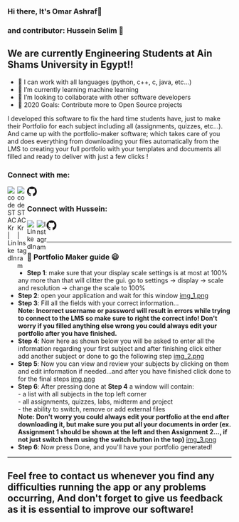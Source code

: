### Hi there, It's Omar Ashraf👋
### and contributor: Hussein Selim 👋

## We are currently Engineering Students at Ain Shams University in Egypt!!

- 🔭 I can work with all languages (python, c++, c, java, etc...)
- 🌱 I’m currently learning machine learning 
- 👯 I’m looking to collaborate with other software developers
- 🥅 2020 Goals: Contribute more to Open Source projects

I developed this software to fix the hard time students have, just to make their Portfolio for each subject
including all (assignments, quizzes, etc...). And came up with the portfolio-maker software; which takes care of you 
and does everything from downloading your files automatically from the LMS to creating your full portfolio with your 
templates and documents all filled and ready to deliver with just a few clicks !
### Connect with me:

[<img align="left" alt="codeSTACKr | LinkedIn" width="22px" src="https://cdn.jsdelivr.net/npm/simple-icons@v3/icons/linkedin.svg" />][linkedin_omar]
[<img align="left" alt="codeSTACKr | Instagram" width="22px" src="https://cdn.jsdelivr.net/npm/simple-icons@v3/icons/instagram.svg" />][instagram_omar]
[<img align="left" alt="GitHub" width="22px" src="https://raw.githubusercontent.com/github/explore/78df643247d429f6cc873026c0622819ad797942/topics/github/github.png" />][github_omar]
<br />

### Connect with Hussein:

[<img align="left" alt="LinkedIn" width="22px" src="https://cdn.jsdelivr.net/npm/simple-icons@v3/icons/linkedin.svg" />][linkedin_hussein]
[<img align="left" alt="Instagram" width="22px" src="https://cdn.jsdelivr.net/npm/simple-icons@v3/icons/instagram.svg" />][instagram_hussein]
[<img align="left" alt="GitHub" width="22px" src="https://raw.githubusercontent.com/github/explore/78df643247d429f6cc873026c0622819ad797942/topics/github/github.png" />][github_hussein]
<br />
<br />

---


### 📕 Portfolio Maker guide 😃

<!-- BLOG-POST-LIST:START -->
- **Step 1**: make sure that your display scale settings is at most at 100% any more than that will clitter the gui. go to settings -> display -> scale and resolution -> change the scale to 100%
- **Step 2**: open your application and wait for this window [img_1.png](https://github.com/SpadeQ22/portfolio-maker-repo/blob/master/imagesforreadme/img_1.png)
- **Step 3**: Fill all the fields with your correct information...
 <br /> **Note: Incorrect username or password will result in errors while trying to connect 
 to the LMS so make sure to right the correct info! Don't worry if you filled anything else wrong you could always edit your portfolio after you have finished.**
- **Step 4**: Now here as shown below you will be asked to enter all the information regarding your first subject 
 and after finishing click either add another subject or done to go the following step [img_2.png](https://github.com/SpadeQ22/portfolio-maker-repo/blob/master/imagesforreadme/img_2.png)
- **Step 5**: Now you can view and review your subjects by clicking on them and edit information if needed...and after you have finished click done to for the final steps [img.png](https://github.com/SpadeQ22/portfolio-maker-repo/blob/master/imagesforreadme/img.png)
- **Step 6**: After pressing done at **Step 4** a window will contain:
<br /> - a list with all subjects in the top left corner
<br /> - all assignments, quizzes, labs, midterm and project
<br /> - the ability to switch, remove or add external files 
<br /> **Note: Don't worry you could always edit your portfolio at the end after downloading it, but make sure you put
all your documents in order (ex. Assignment 1 should be shown at the left and then Assignment 2..., if not
just switch them using the switch button in the top)**
[img_3.png](https://github.com/SpadeQ22/portfolio-maker-repo/blob/master/imagesforreadme/img_3.png)
- **Step 6**: Now press Done, and you'll have your portfolio generated! 
<!-- BLOG-POST-LIST:END -->

---
Feel free to contact us whenever you find any difficulties running the app or any problems occurring,
And don't forget to give us feedback as it is essential to improve our software!
---
[instagram_omar]: https://instagram.com/omar_ashraf2011/
[instagram_hussein]: https://www.instagram.com/husseinaselim/
[linkedin_omar]: https://www.linkedin.com/in/omaco2211/
[linkedin_hussein]: https://www.linkedin.com/in/hussein-selim-6190521a0/
[facebook_omar]: https://www.facebook.com/omar.ashraf.7946?_rdc=1&_rdr
[facebook_hussein]: https://www.facebook.com/profile.php?id=100009406842928
[github_omar]: https://github.com/SpadeQ22
[github_hussein]: https://github.com/Hussein-Selim
